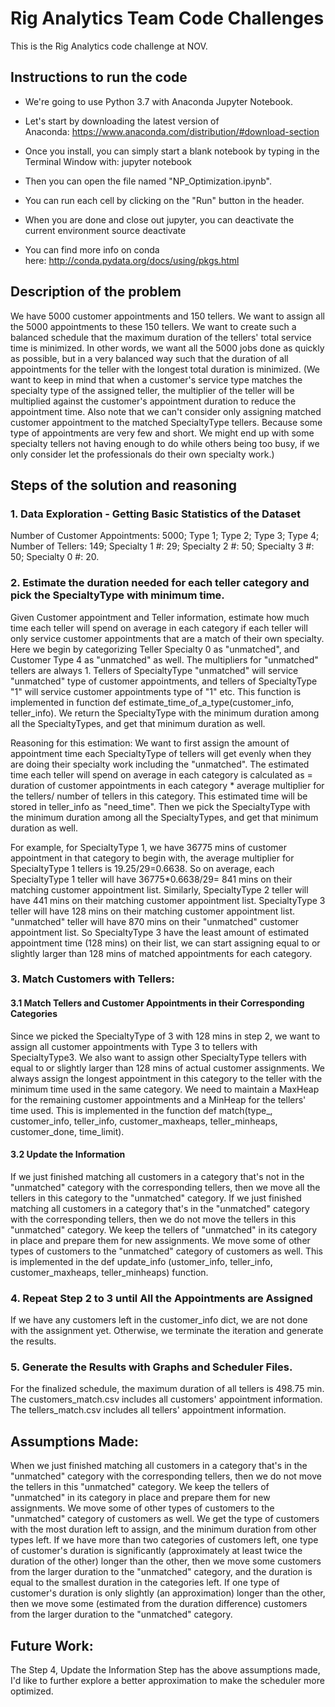 # Rig Analytics Team Code Challenges

This is the Rig Analytics code challenge at NOV.

## Instructions to run the code
* We're going to use Python 3.7 with Anaconda Jupyter Notebook. 

* Let's start by downloading the latest version of Anaconda: https://www.anaconda.com/distribution/#download-section
 
* Once you install, you can simply start a blank notebook by typing in the Terminal Window with:
 jupyter notebook
 
* Then you can open the file named "NP_Optimization.ipynb".

* You can run each cell by clicking on the "Run" button in the header.
 
* When you are done and close out jupyter, you can deactivate the current environment
source deactivate

* You can find more info on conda here: http://conda.pydata.org/docs/using/pkgs.html


## Description of the problem
We have 5000 customer appointments and 150 tellers. We want to assign all the 5000 appointments to these 150 tellers. We want to create such a balanced schedule that the maximum duration of the tellers' total service time is minimized. In other words, we want all the 5000 jobs done as quickly as possible, but in a very balanced way such that the duration of all appointments for the teller with the longest total duration is minimized. (We want to keep in mind that when a customer's service type matches the specialty type of the assigned teller, the multiplier of the teller will be multiplied against the customer's appointment duration to reduce the appointment time. Also note that we can't consider only assigning matched customer appointment to the matched SpecialtyType tellers. Because some type of appointments are very few and short. We might end up with some specialty tellers not having enough to do while others being too busy, if we only consider let the professionals do their own specialty work.)

## Steps of the solution and reasoning
### 1. Data Exploration - Getting Basic Statistics of the Dataset
Number of Customer Appointments: 5000; Type 1; Type 2; Type 3; Type 4;
Number of Tellers: 149; Specialty 1 #: 29; Specialty 2 #: 50; Specialty 3 #: 50; Specialty 0 #: 20.

### 2. Estimate the duration needed for each teller category and pick the SpecialtyType with minimum time.
Given Customer appointment and Teller information, estimate how much time each teller will spend on average in each category if each teller will only service customer appointments that are a match of their own specialty. Here we begin by categorizing Teller Specialty 0 as "unmatched", and Customer Type 4 as "unmatched" as well. The multipliers for "unmatched" tellers are always 1. Tellers of SpecialtyType "unmatched" will service "unmatched" type of customer appointments, and tellers of SpecialtyType "1" will service customer appointments type of "1" etc. This function is implemented in function def estimate_time_of_a_type(customer_info, teller_info). We return the SpecialtyType with the minimum duration among all the SpecialtyTypes, and get that minimum duration as well.

Reasoning for this estimation:
We want to first assign the amount of appointment time each SpecialtyType of tellers will get evenly when they are doing their specialty work including the "unmatched". The estimated time each teller will spend on average in each category is calculated as = duration of customer appointments in each category * average multiplier for the tellers/ number of tellers in this category. This estimated time will be stored in teller_info as "need_time". Then we pick the SpecialtyType with the minimum duration among all the SpecialtyTypes, and get that minimum duration as well.

For example, for SpecialtyType 1, we have 36775 mins of customer appointment in that category to begin with, the average multiplier for SpecialtyType 1 tellers is 19.25/29=0.6638. So on average, each 
SpecialtyType 1 teller will have 36775*0.6638/29= 841 mins on their matching customer appointment list. Similarly, SpecialtyType 2 teller will have 441 mins on their matching customer appointment list.
SpecialtyType 3 teller will have 128 mins on their matching customer appointment list.
"unmatched" teller will have 870 mins on their "unmatched" customer appointment list.
So SpecialtyType 3 have the least amount of estimated appointment time (128 mins) on their list, we can start assigning equal to or slightly larger than 128 mins of matched appointments for each category.

### 3. Match Customers with Tellers:
#### 3.1 Match Tellers and Customer Appointments in their Corresponding Categories
Since we picked the SpecialtyType of 3 with 128 mins in step 2, we want to assign all customer appointments with Type 3 to tellers with SpecialtyType3. We also want to assign other SpecialtyType tellers with equal to or slightly larger than 128 mins of actual customer assignments. We always assign the longest appointment in this category to the teller with the minimum time used in the same category. We need to maintain a MaxHeap for the remaining customer appointments and a MinHeap for the tellers' time used. This is implemented in the function def match(type_, customer_info, teller_info, customer_maxheaps, teller_minheaps, customer_done, time_limit).

#### 3.2 Update the Information
If we just finished matching all customers in a category that's not in the "unmatched" category with the corresponding tellers, then we move all the tellers in this category to the "unmatched" category.
If we just finished matching all customers in a category that's in the "unmatched" category with the corresponding tellers, then we do not move the tellers in this "unmatched" category. We keep the tellers of "unmatched" in its category in place and prepare them for new assignments. We move some of other types of customers to the "unmatched" category of customers as well. This is implemented in the def update_info (ustomer_info, teller_info, customer_maxheaps, teller_minheaps) function.

### 4. Repeat Step 2 to 3 until All the Appointments are Assigned
If we have any customers left in the customer_info dict, we are not done with the assignment yet. Otherwise, we terminate the iteration and generate the results.

### 5. Generate the Results with Graphs and Scheduler Files.
For the finalized schedule, the maximum duration of all tellers is 498.75 min.
The customers_match.csv includes all customers' appointment information.
The tellers_match.csv includes all tellers' appointment information.

## Assumptions Made:
When we just finished matching all customers in a category that's in the "unmatched" category with the corresponding tellers, then we do not move the tellers in this "unmatched" category. We keep the tellers of "unmatched" in its category in place and prepare them for new assignments. We move some of other types of customers to the "unmatched" category of customers as well. We get the type of customers with the most duration left to assign, and the minimum duration from other types left. If we have more than two categories of customers left, one type of customer's duration is significantly (approximately at least twice the duration of the other) longer than the other, then we move some customers from the larger duration to the "unmatched" category, and the duration is equal to the smallest duration in the categories left. If one type of customer's duration is only slightly (an approximation) longer than the other, then we move some (estimated from the duration difference) customers from the larger duration to the "unmatched" category.

## Future Work:
The Step 4, Update the Information Step has the above assumptions made, I'd like to further explore a better approximation to make the scheduler more optimized.
   





